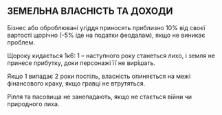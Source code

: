 ## ЗЕМЕЛЬНА ВЛАСНІСТЬ ТА ДОХОДИ
Бізнес або оброблювані угіддя приносять приблизно 10% від своєї вартості щорічно (-5% іде на податки феодалам), якщо не виникає проблем.

Щороку кидається 1к6:
1 – наступного року станеться лихо, і земля не принесе прибутку, доки персонажі її не вирішать.

Якщо 1 випадає 2 роки поспіль, власність опиняється на межі фінансового краху, якщо гравці не втрутяться.

Рілля та пасовища не занепадають, якщо не стається війни чи природного лиха.